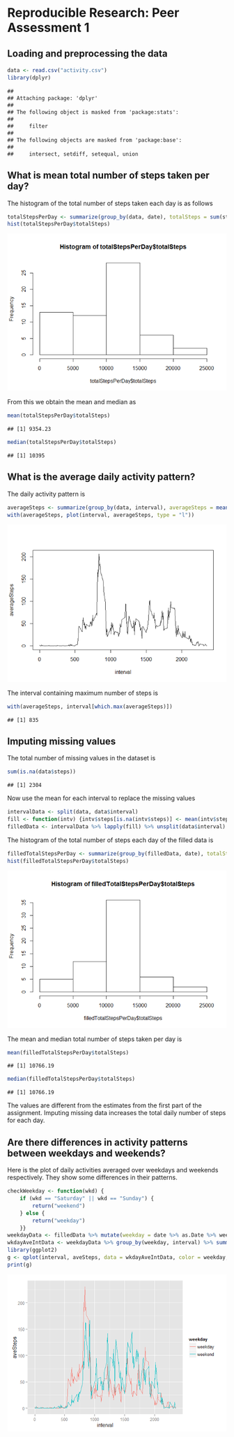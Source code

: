 # Reproducible Research: Peer Assessment 1


## Loading and preprocessing the data


```r
data <- read.csv("activity.csv")
library(dplyr)
```

```
## 
## Attaching package: 'dplyr'
## 
## The following object is masked from 'package:stats':
## 
##     filter
## 
## The following objects are masked from 'package:base':
## 
##     intersect, setdiff, setequal, union
```

## What is mean total number of steps taken per day?

The histogram of the total number of steps taken each day is as follows


```r
totalStepsPerDay <- summarize(group_by(data, date), totalSteps = sum(steps, na.rm=TRUE))
hist(totalStepsPerDay$totalSteps)
```

![](PA1_template_files/figure-html/unnamed-chunk-2-1.png) 

From this we obtain the mean and median as


```r
mean(totalStepsPerDay$totalSteps)
```

```
## [1] 9354.23
```

```r
median(totalStepsPerDay$totalSteps)
```

```
## [1] 10395
```

## What is the average daily activity pattern?

The daily activity pattern is


```r
averageSteps <- summarize(group_by(data, interval), averageSteps = mean(steps, na.rm=TRUE))
with(averageSteps, plot(interval, averageSteps, type = "l"))
```

![](PA1_template_files/figure-html/unnamed-chunk-4-1.png) 

The interval containing maximum number of steps is


```r
with(averageSteps, interval[which.max(averageSteps)])
```

```
## [1] 835
```

## Imputing missing values

The total number of missing values in the dataset is


```r
sum(is.na(data$steps))
```

```
## [1] 2304
```

Now use the mean for each interval to replace the missing values


```r
intervalData <- split(data, data$interval)
fill <- function(intv) {intv$steps[is.na(intv$steps)] <- mean(intv$steps, na.rm = TRUE); intv}
filledData <- intervalData %>% lapply(fill) %>% unsplit(data$interval)
```

The histogram of the total number of steps each day of the filled data is


```r
filledTotalStepsPerDay <- summarize(group_by(filledData, date), totalSteps = sum(steps, na.rm=TRUE))
hist(filledTotalStepsPerDay$totalSteps)
```

![](PA1_template_files/figure-html/unnamed-chunk-8-1.png) 

The mean and median total number of steps taken per day is


```r
mean(filledTotalStepsPerDay$totalSteps)
```

```
## [1] 10766.19
```

```r
median(filledTotalStepsPerDay$totalSteps)
```

```
## [1] 10766.19
```

The values are different from the estimates from the first part of the assignment. Imputing missing data increases the total daily number of steps for each day.

## Are there differences in activity patterns between weekdays and weekends?

Here is the plot of daily activities averaged over weekdays and weekends respectively. They show some differences in their patterns.


```r
checkWeekday <- function(wkd) {
    if (wkd == "Saturday" || wkd == "Sunday") {
        return("weekend")
    } else {
        return("weekday")
    }}
weekdayData <- filledData %>% mutate(weekday = date %>% as.Date %>% weekdays %>% sapply(checkWeekday) %>% factor)
wkdayAveIntData <- weekdayData %>% group_by(weekday, interval) %>% summarize(aveSteps = mean(steps))
library(ggplot2)
g <- qplot(interval, aveSteps, data = wkdayAveIntData, color = weekday, geom = "line")
print(g)
```

![](PA1_template_files/figure-html/unnamed-chunk-10-1.png) 
